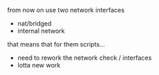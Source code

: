 from now on use two network interfaces
- nat/bridged
- internal network

that means that for them scripts...
- need to rework the network check / interfaces
- lotta new work

